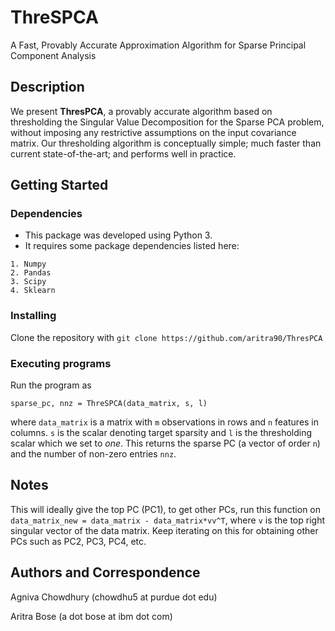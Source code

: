 # ThreSPCA
A Fast, Provably Accurate Approximation Algorithm for Sparse Principal Component Analysis 

## Description 
We present **ThresPCA**, a provably accurate algorithm based on thresholding the Singular Value Decomposition for the Sparse PCA problem, without imposing any restrictive assumptions on the input covariance matrix. Our thresholding algorithm is conceptually simple; much faster than current state-of-the-art; and performs well in practice.

## Getting Started

### Dependencies

* This package was developed using Python 3.
* It requires some package dependencies listed here:
```
1. Numpy
2. Pandas 
3. Scipy
4. Sklearn  
```
### Installing
Clone the repository with `git clone https://github.com/aritra90/ThresPCA`

### Executing programs
Run the program as

```
sparse_pc, nnz = ThreSPCA(data_matrix, s, l)
```
where `data_matrix` is a matrix with `m` observations in rows and `n` features in columns. `s` is the scalar denoting target sparsity and `l` is the thresholding scalar which we set to *one*. This returns the sparse PC (a vector of order `n`) and the number of non-zero entries `nnz`. 

## Notes
This will ideally give the top PC (PC1), to get other PCs, run this function on `data_matrix_new = data_matrix - data_matrix*vv^T`, where `v` is the top right singular vector of the data matrix. 
Keep iterating on this for obtaining other PCs such as PC2, PC3, PC4, etc. 

## Authors and Correspondence 

Agniva Chowdhury (chowdhu5 at purdue dot edu) 

Aritra Bose (a dot bose at ibm dot com)
